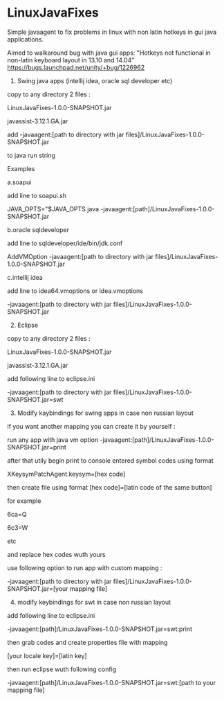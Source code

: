 LinuxJavaFixes
============

Simple javaagent to fix problems in linux with non latin hotkeys in gui java applications.

Aimed to walkaround bug  with java gui apps: "Hotkeys not functional in non-latin keyboard layout in 13.10 and 14.04" https://bugs.launchpad.net/unity/+bug/1226962

1. Swing java apps (intellij idea, oracle sql developer etc)

copy to any directory 2 files :

LinuxJavaFixes-1.0.0-SNAPSHOT.jar

javassist-3.12.1.GA.jar

add -javaagent:[path to directory with jar files]/LinuxJavaFixes-1.0.0-SNAPSHOT.jar

to java run string

Examples

a.soapui

add line to soapui.sh

JAVA_OPTS="$JAVA_OPTS java -javaagent:[path]/LinuxJavaFixes-1.0.0-SNAPSHOT.jar

b.oracle sqldeveloper

add line to sqldeveloper/ide/bin/jdk.conf

AddVMOption -javaagent:[path to directory with jar files]/LinuxJavaFixes-1.0.0-SNAPSHOT.jar

c.intellij idea

add line to idea64.vmoptions or idea.vmoptions

-javaagent:[path to directory with jar files]/LinuxJavaFixes-1.0.0-SNAPSHOT.jar


2. Eclipse

copy to any directory 2 files :

LinuxJavaFixes-1.0.0-SNAPSHOT.jar

javassist-3.12.1.GA.jar

add following line to eclipse.ini

-javaagent:[path to directory with jar files]/LinuxJavaFixes-1.0.0-SNAPSHOT.jar=swt


3. Modify kaybindings for swing apps in case non russian layout
 
if you want another mapping you can create it by yourself :

run any app with java vm option  -javaagent:[path]/LinuxJavaFixes-1.0.0-SNAPSHOT.jar=print

after that utily begin print to console entered symbol codes using format

XKeysymPatchAgent.keysym=[hex code]

then create file using format [hex code]=[latin code of the same button]

for example

6ca=Q

6c3=W

etc

and replace hex codes wuth yours

use following option to run app with custom mapping :

-javaagent:[path to directory with jar files]/LinuxJavaFixes-1.0.0-SNAPSHOT.jar=[your mapping file]

4. modify keybindings for swt in case non russian layout

add following line to eclipse.ini 

-javaagent:[path]/LinuxJavaFixes-1.0.0-SNAPSHOT.jar=swt:print

then grab codes and create properties file with mapping

[your locale key]=[latin key]

then run eclipse wuth following config

-javaagent:[path]/LinuxJavaFixes-1.0.0-SNAPSHOT.jar=swt:[path to your mapping file]


